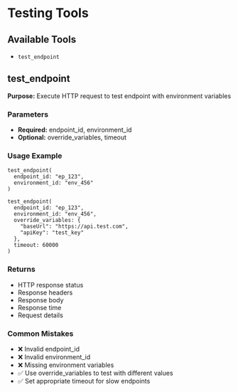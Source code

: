 # Testing Tools

## Available Tools
- `test_endpoint`

## test_endpoint

**Purpose:** Execute HTTP request to test endpoint with environment variables

### Parameters
- **Required:** endpoint_id, environment_id
- **Optional:** override_variables, timeout

### Usage Example
```
test_endpoint(
  endpoint_id: "ep_123",
  environment_id: "env_456"
)

test_endpoint(
  endpoint_id: "ep_123",
  environment_id: "env_456",
  override_variables: {
    "baseUrl": "https://api.test.com",
    "apiKey": "test_key"
  },
  timeout: 60000
)
```

### Returns
- HTTP response status
- Response headers
- Response body
- Response time
- Request details

### Common Mistakes
- ❌ Invalid endpoint_id
- ❌ Invalid environment_id
- ❌ Missing environment variables
- ✅ Use override_variables to test with different values
- ✅ Set appropriate timeout for slow endpoints